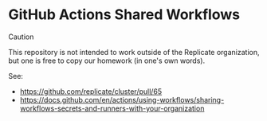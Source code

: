# GitHub Actions Shared Workflows

> [!CAUTION]
> This repository is not intended to work outside of the Replicate organization,
> but one is free to copy our homework (in one's own words).

See:

- https://github.com/replicate/cluster/pull/65
- https://docs.github.com/en/actions/using-workflows/sharing-workflows-secrets-and-runners-with-your-organization
